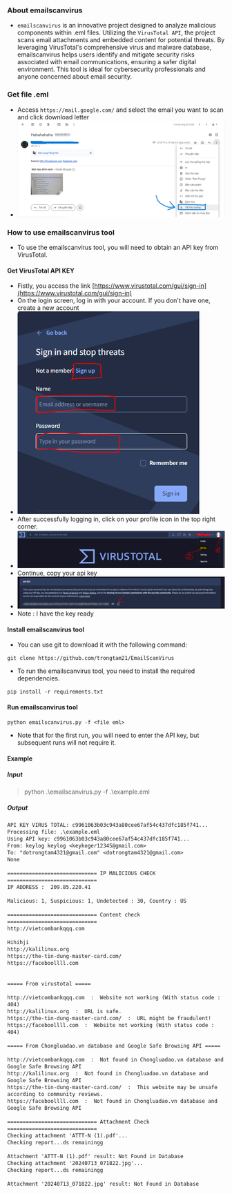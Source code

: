 ### About emailscanvirus
- `emailscanvirus` is an innovative project designed to analyze malicious components within .eml files. Utilizing the `VirusTotal API`, the project scans email attachments and embedded content for potential threats. By leveraging VirusTotal's comprehensive virus and malware database, emailscanvirus helps users identify and mitigate security risks associated with email communications, ensuring a safer digital environment. This tool is ideal for cybersecurity professionals and anyone concerned about email security.
### Get file .eml
- Access `https://mail.google.com/` and select the email you want to scan and click download letter
- ![image](introduce/4.png)


### How to use emailscanvirus tool

- To use the emailscanvirus tool, you will need to obtain an API key from VirusTotal.

#### Get VirusTotal API KEY

- Fistly, you access the link [https://www.virustotal.com/gui/sign-in](https://www.virustotal.com/gui/sign-in)
- On the login screen, log in with your account. If you don't have one, create a new account
- ![image](introduce/1.PNG)
- After successfully logging in, click on your profile icon in the top right corner.
- ![image](introduce/2.PNG)
- Continue, copy your api key
- ![image](introduce/3.PNG)
- Note : I have the key ready
#### Install emailscanvirus tool
- You can use git to download it with the following command:

```
git clone https://github.com/trongtam21/EmailScanVirus
```
- To run the emailscanvirus tool, you need to install the required dependencies.

```
pip install -r requirements.txt
```


#### Run emailscanvirus tool
```
python emailscanvirus.py -f <file eml>
```
- Note that for the first run, you will need to enter the API key, but subsequent runs will not require it.

#### Example
##### Input
> python .\emailscanvirus.py -f .\example.eml

##### Output

```
API KEY VIRUS TOTAL: c9961063b03c943a80cee67af54c437dfc185f741...
Processing file: .\example.eml
Using API key: c9961063b03c943a80cee67af54c437dfc185f741...
From: keylog keylog <keykoger12345@gmail.com>
To: "dotrongtam4321@gmail.com" <dotrongtam4321@gmail.com>
None

============================= IP MALICIOUS CHECK =============================
IP ADDRESS :  209.85.220.41

Malicious: 1, Suspicious: 1, Undetected : 30, Country : US

============================= Content check =============================
http://vietcombankqqq.com

Hihihji
http://kalilinux.org
https://the-tin-dung-master-card.com/
https://faceboollll.com


===== From virustotal =====

http://vietcombankqqq.com  :  Website not working (With status code :  404)
http://kalilinux.org  :  URL is safe.
https://the-tin-dung-master-card.com/  :  URL might be fraudulent!
https://faceboollll.com  :  Website not working (With status code :  404)

===== From Chongluadao.vn database and Google Safe Browsing API =====

http://vietcombankqqq.com  :  Not found in Chongluadao.vn database and Google Safe Browsing API
http://kalilinux.org  :  Not found in Chongluadao.vn database and Google Safe Browsing API
https://the-tin-dung-master-card.com/  :  This website may be unsafe according to community reviews.
https://faceboollll.com  :  Not found in Chongluadao.vn database and Google Safe Browsing API

============================= Attachment Check =============================
Checking attachment 'ATTT-N (1).pdf'...
Checking report...ds remainingg

Attachment 'ATTT-N (1).pdf' result: Not Found in Database
Checking attachment '20240713_071822.jpg'...
Checking report...ds remainingg

Attachment '20240713_071822.jpg' result: Not Found in Database
```
